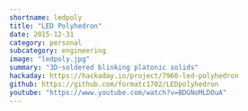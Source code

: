 ```yaml
---
shortname: ledpoly
title: "LED Polyhedron"
date: 2015-12-31
category: personal
subcategory: engineering
image: "ledpoly.jpg"
summary: "3D-soldered blinking platonic solids"
hackaday: https://hackaday.io/project/7960-led-polyhedron
github: https://github.com/formatc1702/LEDpolyhedron
youtube: "https://www.youtube.com/watch?v=BDGNoMLDOuA"
---
```


